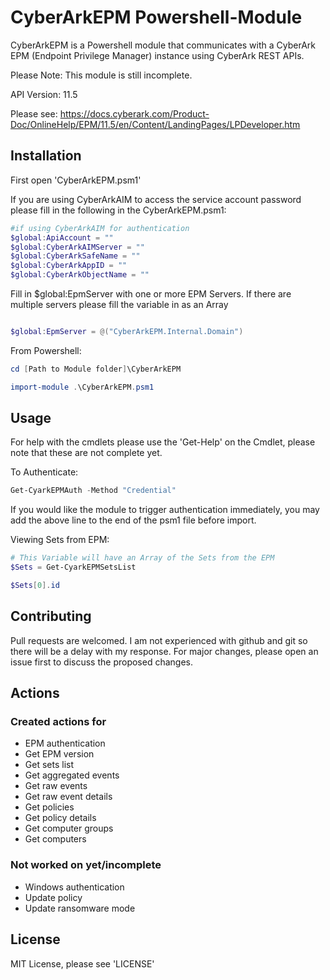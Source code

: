 # CyberArkEPM Powershell-Module

CyberArkEPM is a Powershell module that communicates with a CyberArk EPM (Endpoint Privilege Manager) instance using CyberArk REST APIs.

Please Note: This module is still incomplete.

API Version: 11.5

Please see: https://docs.cyberark.com/Product-Doc/OnlineHelp/EPM/11.5/en/Content/LandingPages/LPDeveloper.htm

## Installation

First open 'CyberArkEPM.psm1'

If you are using CyberArkAIM to access the service account password please fill in the following in the CyberArkEPM.psm1:

```Powershell
#if using CyberArkAIM for authentication
$global:ApiAccount = ""
$global:CyberArkAIMServer = ""
$global:CyberArkSafeName = ""
$global:CyberArkAppID = ""
$global:CyberArkObjectName = ""
```

Fill in $global:EpmServer with one or more EPM Servers. If there are multiple servers please fill the variable in as an Array

```Powershell

$global:EpmServer = @("CyberArkEPM.Internal.Domain")

```

From Powershell:

```Powershell
cd [Path to Module folder]\CyberArkEPM

import-module .\CyberArkEPM.psm1

```

## Usage
For help with the cmdlets please use the 'Get-Help' on the Cmdlet, please note that these are not complete yet.

To Authenticate: 
```Powershell
Get-CyarkEPMAuth -Method "Credential"
```

If you would like the module to trigger authentication immediately, you may add the above line to the end of the psm1 file before import.

Viewing Sets from EPM:
```Powershell
# This Variable will have an Array of the Sets from the EPM
$Sets = Get-CyarkEPMSetsList

$Sets[0].id
```

## Contributing
Pull requests are welcomed. I am not experienced with github and git so there will be a delay with my response. For major changes, please open an issue first to discuss the proposed changes.

## Actions

### Created actions for

- EPM authentication
- Get EPM version
- Get sets list
- Get aggregated events
- Get raw events
- Get raw event details
- Get policies
- Get policy details
- Get computer groups
- Get computers

### Not worked on yet/incomplete

- Windows authentication
- Update policy
- Update ransomware mode

## License
MIT License, please see 'LICENSE'